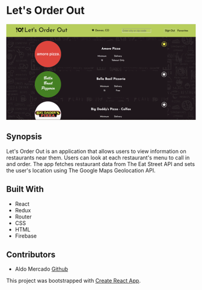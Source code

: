 # Let's Order Out

![Screenshot](https://github.com/amercado1014/lets-go-out/blob/master/src/images/lets-order-out.png)

## Synopsis

Let's Order Out is an application that allows users to view information on restaurants near them. Users can look at each restaurant's menu to call in and order. The app fetches restaurant data from The Eat Street API and sets the user's location using The Google Maps Geolocation API.

## Built With
* React
* Redux
* Router
* CSS
* HTML
* Firebase

## Contributors

* Aldo Mercado [Github](https://github.com/amercado1014)

This project was bootstrapped with [Create React App](https://github.com/facebookincubator/create-react-app).